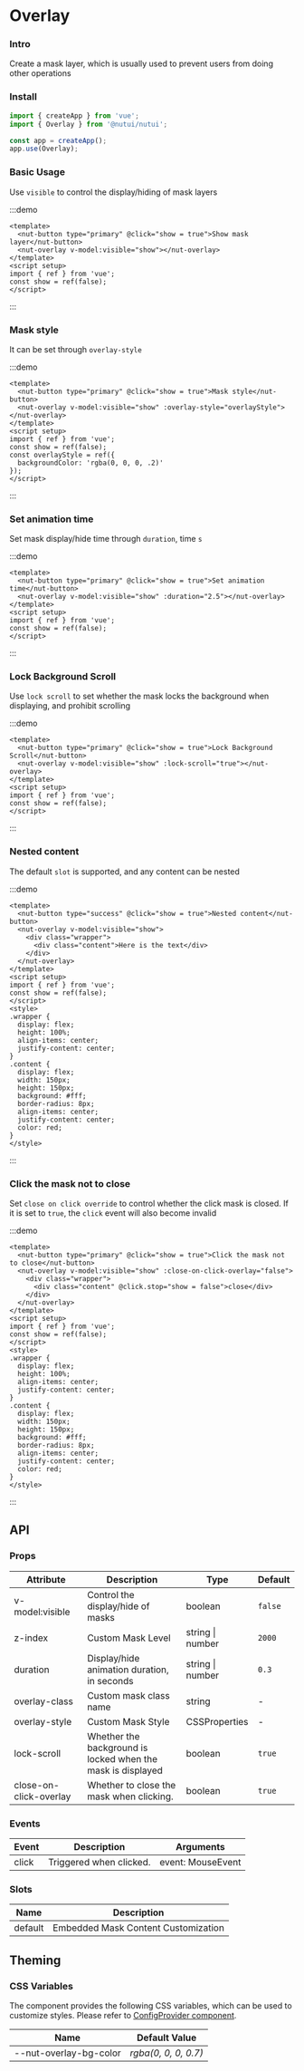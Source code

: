 # Overlay

### Intro

Create a mask layer, which is usually used to prevent users from doing other operations

### Install

```js
import { createApp } from 'vue';
import { Overlay } from '@nutui/nutui';

const app = createApp();
app.use(Overlay);
```

### Basic Usage

Use `visible` to control the display/hiding of mask layers

:::demo

```vue
<template>
  <nut-button type="primary" @click="show = true">Show mask layer</nut-button>
  <nut-overlay v-model:visible="show"></nut-overlay>
</template>
<script setup>
import { ref } from 'vue';
const show = ref(false);
</script>
```

:::

### Mask style

It can be set through `overlay-style`

:::demo

```vue
<template>
  <nut-button type="primary" @click="show = true">Mask style</nut-button>
  <nut-overlay v-model:visible="show" :overlay-style="overlayStyle"></nut-overlay>
</template>
<script setup>
import { ref } from 'vue';
const show = ref(false);
const overlayStyle = ref({
  backgroundColor: 'rgba(0, 0, 0, .2)'
});
</script>
```

:::

### Set animation time

Set mask display/hide time through `duration`, time `s`

:::demo

```vue
<template>
  <nut-button type="primary" @click="show = true">Set animation time</nut-button>
  <nut-overlay v-model:visible="show" :duration="2.5"></nut-overlay>
</template>
<script setup>
import { ref } from 'vue';
const show = ref(false);
</script>
```

:::

### Lock Background Scroll

Use `lock scroll` to set whether the mask locks the background when displaying, and prohibit scrolling

:::demo

```vue
<template>
  <nut-button type="primary" @click="show = true">Lock Background Scroll</nut-button>
  <nut-overlay v-model:visible="show" :lock-scroll="true"></nut-overlay>
</template>
<script setup>
import { ref } from 'vue';
const show = ref(false);
</script>
```

:::

### Nested content

The default `slot` is supported, and any content can be nested

:::demo

```vue
<template>
  <nut-button type="success" @click="show = true">Nested content</nut-button>
  <nut-overlay v-model:visible="show">
    <div class="wrapper">
      <div class="content">Here is the text</div>
    </div>
  </nut-overlay>
</template>
<script setup>
import { ref } from 'vue';
const show = ref(false);
</script>
<style>
.wrapper {
  display: flex;
  height: 100%;
  align-items: center;
  justify-content: center;
}
.content {
  display: flex;
  width: 150px;
  height: 150px;
  background: #fff;
  border-radius: 8px;
  align-items: center;
  justify-content: center;
  color: red;
}
</style>
```

:::

### Click the mask not to close

Set `close on click override` to control whether the click mask is closed. If it is set to `true`, the `click` event will also become invalid

:::demo

```vue
<template>
  <nut-button type="primary" @click="show = true">Click the mask not to close</nut-button>
  <nut-overlay v-model:visible="show" :close-on-click-overlay="false">
    <div class="wrapper">
      <div class="content" @click.stop="show = false">close</div>
    </div>
  </nut-overlay>
</template>
<script setup>
import { ref } from 'vue';
const show = ref(false);
</script>
<style>
.wrapper {
  display: flex;
  height: 100%;
  align-items: center;
  justify-content: center;
}
.content {
  display: flex;
  width: 150px;
  height: 150px;
  background: #fff;
  border-radius: 8px;
  align-items: center;
  justify-content: center;
  color: red;
}
</style>
```

:::

## API

### Props

| Attribute              | Description                                                 | Type             | Default |
| ---------------------- | ----------------------------------------------------------- | ---------------- | ------- |
| v-model:visible        | Control the display/hide of masks                           | boolean          | `false` |
| z-index                | Custom Mask Level                                           | string \| number | `2000`  |
| duration               | Display/hide animation duration, in seconds                 | string \| number | `0.3`   |
| overlay-class          | Custom mask class name                                      | string           | -       |
| overlay-style          | Custom Mask Style                                           | CSSProperties    | -       |
| lock-scroll            | Whether the background is locked when the mask is displayed | boolean          | `true`  |
| close-on-click-overlay | Whether to close the mask when clicking.                    | boolean          | `true`  |

### Events

| Event | Description             | Arguments         |
| ----- | ----------------------- | ----------------- |
| click | Triggered when clicked. | event: MouseEvent |

### Slots

| Name    | Description                         |
| ------- | ----------------------------------- |
| default | Embedded Mask Content Customization |

## Theming

### CSS Variables

The component provides the following CSS variables, which can be used to customize styles. Please refer to [ConfigProvider component](#/en-US/component/configprovider).

| Name                   | Default Value        |
| ---------------------- | -------------------- |
| --nut-overlay-bg-color | _rgba(0, 0, 0, 0.7)_ |
